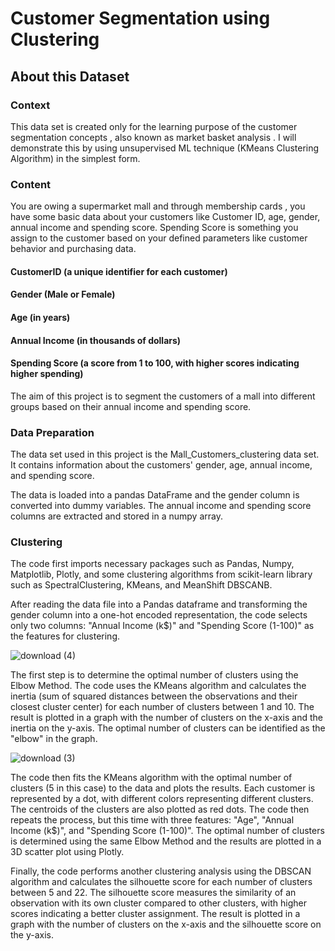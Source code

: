 # Customer Segmentation using Clustering

## About this Dataset
### Context
This data set is created only for the learning purpose of the customer segmentation concepts , also known as market basket analysis . I will demonstrate this by using unsupervised ML technique (KMeans Clustering Algorithm) in the simplest form.

### Content
You are owing a supermarket mall and through membership cards , you have some basic data about your customers like Customer ID, age, gender, annual income and spending score.
Spending Score is something you assign to the customer based on your defined parameters like customer behavior and purchasing data.
#### CustomerID (a unique identifier for each customer)
#### Gender (Male or Female)
#### Age (in years)
#### Annual Income (in thousands of dollars)
#### Spending Score (a score from 1 to 100, with higher scores indicating higher spending)



The aim of this project is to segment the customers of a mall into different groups based on their annual income and spending score.

### Data Preparation
The data set used in this project is the Mall_Customers_clustering data set. It contains information about the customers' gender, age, annual income, and spending score.

The data is loaded into a pandas DataFrame and the gender column is converted into dummy variables. The annual income and spending score columns are extracted and stored in a numpy array.

### Clustering
The code first imports necessary packages such as Pandas, Numpy, Matplotlib, Plotly, and some clustering algorithms from scikit-learn library such as SpectralClustering, KMeans, and MeanShift DBSCANB.


After reading the data file into a Pandas dataframe and transforming the gender column into a one-hot encoded representation, the code selects only two columns: "Annual Income (k$)" and "Spending Score (1-100)" as the features for clustering.

![download (4)](https://user-images.githubusercontent.com/75095471/218525844-39cc32fc-1720-41ff-9e7e-4f55a8792a4e.png)


The first step is to determine the optimal number of clusters using the Elbow Method. The code uses the KMeans algorithm and calculates the inertia (sum of squared distances between the observations and their closest cluster center) for each number of clusters between 1 and 10. The result is plotted in a graph with the number of clusters on the x-axis and the inertia on the y-axis. The optimal number of clusters can be identified as the "elbow" in the graph.

![download (3)](https://user-images.githubusercontent.com/75095471/218525604-dc3b2cdb-7275-4842-9e06-463fc71a783d.png)


The code then fits the KMeans algorithm with the optimal number of clusters (5 in this case) to the data and plots the results. Each customer is represented by a dot, with different colors representing different clusters.
The centroids of the clusters are also plotted as red dots.
The code then repeats the process, but this time with three features: "Age", "Annual Income (k$)", and "Spending Score (1-100)". The optimal number of clusters is determined using the same Elbow Method and the results are plotted in a 3D scatter plot using Plotly.

Finally, the code performs another clustering analysis using the DBSCAN algorithm and calculates the silhouette score for each number of clusters between 5 and 22. The silhouette score measures the similarity of an observation with its own cluster compared to other clusters, with higher scores indicating a better cluster assignment. The result is plotted in a graph with the number of clusters on the x-axis and the silhouette score on the y-axis.
